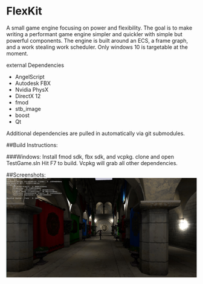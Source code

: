 # FlexKit
A small game engine focusing on power and flexibility. The goal is to make writing a performant game engine simpler and quickler with simple but powerful components. The engine is built around an ECS, a frame graph, and a work stealing work scheduler. Only windows 10 is targetable at the moment.

external Dependencies
  * AngelScript
  * Autodesk FBX 
  * Nvidia PhysX
  * DirectX 12
  * fmod
  *	stb_image
  * boost
  * Qt

Additional dependencies are pulled in automatically via git submodules.

##Build Instructions:

###Windows:
Install fmod sdk, fbx sdk, and vcpkg. 
clone and open TestGame.sln
Hit F7 to build. Vcpkg will grab all other dependencies. 

##Screenshots:
![](/screenshots/sponza.jpg)
